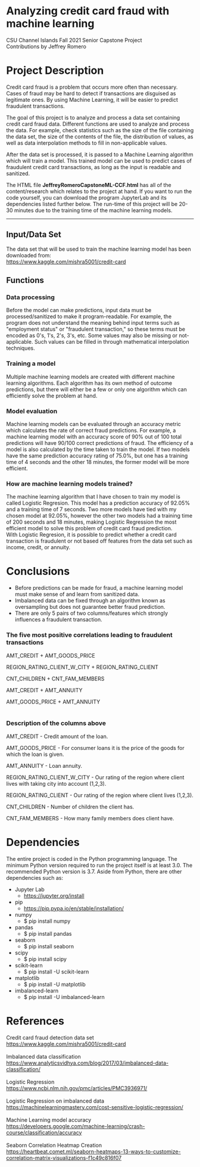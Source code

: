 # Analyzing credit card fraud with machine learning
CSU Channel Islands Fall 2021 Senior Capstone Project
<br/>
Contributions by Jeffrey Romero

# Project Description
Credit card fraud is a problem that occurs more often than necessary. Cases of fraud may be hard to detect if transactions are disguised as legitimate ones. By using Machine Learning, it will be easier to predict fraudulent transactions.

The goal of this project is to analyze and process a data set containing credit card fraud data. Different functions are used to analyze and process the data. For example, check statistics such as the size of the file containing the data set, the size of the contents of the file, the distribution of values, as well as data interpolation methods to fill in non-applicable values.

After the data set is processed, it is passed to a Machine Learning algorithm which will train a model. This trained model can be used to predict cases of fraudulent credit card transactions, as long as the input is readable and sanitized.

The HTML file **JeffreyRomeroCapstoneML-CCF.html** has all of the content/research which relates to the project at hand. If you want to run the code yourself, you can download the program JupyterLab and its dependencies listed further below. The run-time of this project will be 20-30 minutes due to the training time of the machine learning models.

---

## Input/Data Set
The data set that will be used to train the machine learning model has been downloaded from:
<br/>
https://www.kaggle.com/mishra5001/credit-card

## Functions
### Data processing
Before the model can make predictions, input data must be processed/sanitized to make it program-readable. For example, the program does not understand the meaning behind input terms such as "employment status" or "fraudulent transaction," so these terms must be encoded as 0's, 1's, 2's, 3's, etc. Some values may also be missing or not-applicable. Such values can be filled in through mathematical interpolation techniques.

### Training a model
Multiple machine learning models are created with different machine learning algorithms. Each algorithm has its own method of outcome predictions, but there will either be a few or only one algorithm which can efficiently solve the problem at hand.

### Model evaluation
Machine learning models can be evaluated through an accuracy metric which calculates the rate of correct fraud predictions. For example, a machine learning model with an accuracy score of 90% out of 100 total predictions will have 90/100 correct predictions of fraud. The efficiency of a model is also calculated by the time taken to train the model. If two models have the same prediction accuracy rating of 75.0%, but one has a training time of 4 seconds and the other 18 minutes, the former model will be more efficient.

### How are machine learning models trained?
The machine learning algorithm that I have chosen to train my model is called Logistic Regresion. This model has a prediction accuracy of 92.05% and a training time of 7 seconds. Two more models have tied with my chosen model at 92.05%, however the other two models had a training time of 200 seconds and 18 minutes, making Logistic Regression the most efficient model to solve this problem of credit card fraud prediction.
<br/>
With Logistic Regresion, it is possible to predict whether a credit card transaction is fraudulent or not based off features from the data set such as income, credit, or annuity.

# Conclusions
- Before predictions can be made for fraud, a machine learning model must make sense of and learn from sanitized data.
- Imbalanced data can be fixed through an algorithm known as oversampling but does not guarantee better fraud prediction.
- There are only 5 pairs of two columns/features which strongly influences a fraudulent transaction.

### The five most positive correlations leading to fraudulent transactions
AMT_CREDIT + AMT_GOODS_PRICE

REGION_RATING_CLIENT_W_CITY + REGION_RATING_CLIENT

CNT_CHILDREN + CNT_FAM_MEMBERS

AMT_CREDIT + AMT_ANNUITY

AMT_GOODS_PRICE + AMT_ANNUITY
<br/>
<br/>
### Description of the columns above
AMT_CREDIT - Credit amount of the loan.

AMT_GOODS_PRICE - For consumer loans it is the price of the goods for which the loan is given.

AMT_ANNUITY - Loan annuity.

REGION_RATING_CLIENT_W_CITY - Our rating of the region where client lives with taking city into account (1,2,3).

REGION_RATING_CLIENT - Our rating of the region where client lives (1,2,3).

CNT_CHILDREN - Number of children the client has.

CNT_FAM_MEMBERS - How many family members does client have.

# Dependencies
The entire project is coded in the Python programming language. The minimum Python version required to run the project itself is at least 3.0. The recommended Python version is 3.7. Aside from Python, there are other dependencies such as:
- Jupyter Lab
    - https://jupyter.org/install
- pip
    - https://pip.pypa.io/en/stable/installation/
- numpy
    - \$ pip install numpy
- pandas
    - \$ pip install pandas
- seaborn
    - \$ pip install seaborn
- scipy
    - \$ pip install scipy
- scikit-learn
    - \$ pip install -U scikit-learn
- matplotlib
    - \$ pip install -U matplotlib
- imbalanced-learn
    - \$ pip install -U imbalanced-learn

# References
Credit card fraud detection data set
<br/>
https://www.kaggle.com/mishra5001/credit-card
<br/>
<br/>
Imbalanced data classification
<br/>
https://www.analyticsvidhya.com/blog/2017/03/imbalanced-data-classification/
<br/>
<br/>
Logistic Regression
<br/>
https://www.ncbi.nlm.nih.gov/pmc/articles/PMC3936971/
<br/>
<br/>
Logistic Regression on imbalanced data
<br/>
https://machinelearningmastery.com/cost-sensitive-logistic-regression/
<br/>
<br/>
Machine Learning model accuracy
<br/>
https://developers.google.com/machine-learning/crash-course/classification/accuracy
<br/>
<br/>
Seaborn Correlation Heatmap Creation
<br/>
https://heartbeat.comet.ml/seaborn-heatmaps-13-ways-to-customize-correlation-matrix-visualizations-f1c49c816f07
